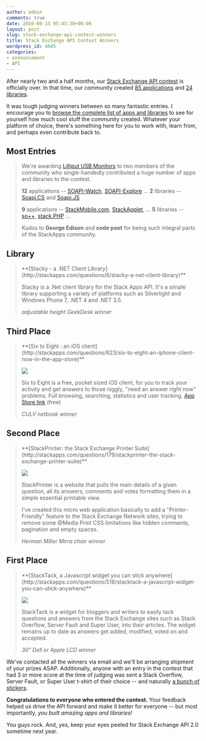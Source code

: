 ```yaml
---
author: admin
comments: true
date: 2010-08-15 05:43:38+00:00
layout: post
slug: stack-exchange-api-contest-winners
title: Stack Exchange API Contest Winners
wordpress_id: 4645
categories:
- announcement
- API
---
```



After nearly two and a half months, our [Stack Exchange API contest](http://blog.stackoverflow.com/2010/05/stack-exchange-api-contest/) is officially over. In that time, our community created [85 applications](http://stackapps.com/questions/tagged/app) and [24 libraries](http://stackapps.com/questions/tagged/library). 



It was tough judging winners between so many fantastic entries. I  encourage you to [browse the complete list of apps and libraries](http://stackapps.com/questions/tagged/app+or+library) to see for yourself how much cool stuff the community created. Whatever your platform of choice, there's something here for you to work with, learn from, and perhaps even contribute back to.



## Most Entries





<blockquote>

We're awarding [Lilliput USB Monitors](http://www.thinkgeek.com/computing/usb-gadgets/c609/) to two members of the community who single-handedly contributed a huge number of apps and libraries to the contest.

**12** applications -- [SOAPI-Watch](http://stackapps.com/questions/534/soapi-watch-a-realtime-service-that-notifies-subscribers-via-twitter-when-the-ap), [SOAPI-Explore](http://stackapps.com/questions/603/soapi-explore-self-updating-single-page-javasript-api-test-harness) …
**2** libraries -- [Soapi.CS](http://stackapps.com/questions/386/soapi-cs-a-fully-relational-fluent-net-stack-exchange-api-client-library) and [Soapi.JS](http://stackapps.com/questions/494/soapi-js-v1-0-fluent-javascript-wrapper-for-the-stackoverflow-api)



**9** applications -- [StackMobile.com](http://stackapps.com/questions/36/stackmobile-com-view-stackexchange-sites-on-your-smartphone), [StackApplet](http://stackapps.com/questions/83/stackapplet-stackoverflow-meets-the-gnome-desktop-v1-2-released), …
**5** libraries -- [so++](http://stackapps.com/questions/25/so-c-library), [stack.PHP](http://stackapps.com/questions/826/stack-php-clean-easy-to-use-wrapper-for-php) …



Kudos to **George Edison** and **code poet** for being such integral parts of the StackApps community.
</blockquote>


  




## Library





<blockquote>
**[Stacky - a .NET Client Library](http://stackapps.com/questions/6/stacky-a-net-client-library)**

Stacky is a .Net client library for the Stack Apps API. It's a simple library supporting a variety of platforms such as Silverlight and Windows Phone 7, .NET 4 and .NET 3.5.



_adjustable height GeekDesk winner_
</blockquote>


  




## Third Place





<blockquote>
**[Six to Eight : an iOS client](http://stackapps.com/questions/623/six-to-eight-an-iphone-client-now-in-the-app-store)**

[![](http://blog.stackoverflow.com/wp-content/uploads/six-to-eight-screenshot.png)](http://stackapps.com/questions/623/six-to-eight-an-iphone-client-now-in-the-app-store)

Six to Eight is a free, pocket sized iOS client, for you to track your activity and get answers to those niggly, "need an answer right now" problems. Full browsing, searching, statistics and user tracking. [App Store link](http://itunes.apple.com/us/app/six-to-eight/id384094708?mt=8) (free)



_CULV netbook winner_
</blockquote>


  




## Second Place





<blockquote>
**[StackPrinter: the Stack Exchange Printer Suite](http://stackapps.com/questions/179/stackprinter-the-stack-exchange-printer-suite)**

[![](http://blog.stackoverflow.com/wp-content/uploads/stackprinter-screenshot.png)](http://stackapps.com/questions/179/stackprinter-the-stack-exchange-printer-suite)

StackPrinter is a website that pulls the main details of a given question, all its answers, comments and votes formatting them in a simple essential printable view.

I've created this micro web application basically to add a "Printer-Friendly" feature to the Stack Exchange Network sites, trying to remove some @Media Print CSS limitations like hidden comments, pagination and empty spaces.



_Herman Miller Mirra chair winner_
</blockquote>


  




## First Place





<blockquote>
**[StackTack, a Javascript widget you can stick anywhere](http://stackapps.com/questions/518/stacktack-a-javascript-widget-you-can-stick-anywhere)**

[![](http://blog.stackoverflow.com/wp-content/uploads/stacktack-screenshot.png)](http://stackapps.com/questions/518/stacktack-a-javascript-widget-you-can-stick-anywhere)

StackTack is a widget for bloggers and writers to easily tack questions and answers from the Stack Exchange sites such as Stack Overflow, Server Fault and Super User, into their articles. The widget remains up to date as answers get added, modified, voted on and accepted.



_30" Dell or Apple LCD winner_
</blockquote>


  


We've contacted all the winners via email and we'll be arranging shipment of your prizes ASAP. Additionally, anyone with an entry in the contest that had 3 or more score at the time of judging was sent a Stack Overflow, Server Fault, or Super User t-shirt of their choice -- and naturally [a bunch of stickers](http://blog.stackoverflow.com/2009/09/how-to-get-stack-overflow-stickers/).

**Congratulations to everyone who entered the contest.** Your feedback helped us drive the API forward and make it better for everyone -- but most importantly, _you built amazing apps and libraries!_

You guys rock. And, yes, keep your eyes peeled for Stack Exchange API 2.0 sometime next year.
